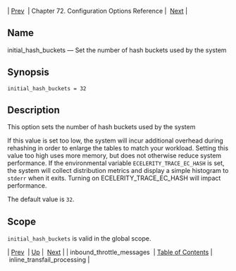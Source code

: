 | [Prev](conf.ref.inbound_throttle_messages)  | Chapter 72. Configuration Options Reference |  [Next](conf.ref.inline_transfail_processing) |

<a name="conf.ref.initial_hash_buckets"></a>
## Name

initial_hash_buckets — Set the number of hash buckets used by the system

## Synopsis

`initial_hash_buckets = 32`

<a name="idp25012352"></a>
## Description

This option sets the number of hash buckets used by the system

If this value is set too low, the system will incur additional overhead during rehashing in order to enlarge the tables to match your workload. Setting this value too high uses more memory, but does not otherwise reduce system performance. If the environmental variable `ECELERITY_TRACE_EC_HASH` is set, the system will collect distribution metrics and display a simple histogram to `stderr` when it exits. Turning on ECELERITY_TRACE_EC_HASH will impact performance.

The default value is `32`.

<a name="idp25016896"></a>
## Scope

`initial_hash_buckets` is valid in the global scope.

| [Prev](conf.ref.inbound_throttle_messages)  | [Up](config.options.ref) |  [Next](conf.ref.inline_transfail_processing) |
| inbound_throttle_messages  | [Table of Contents](index) |  inline_transfail_processing |


